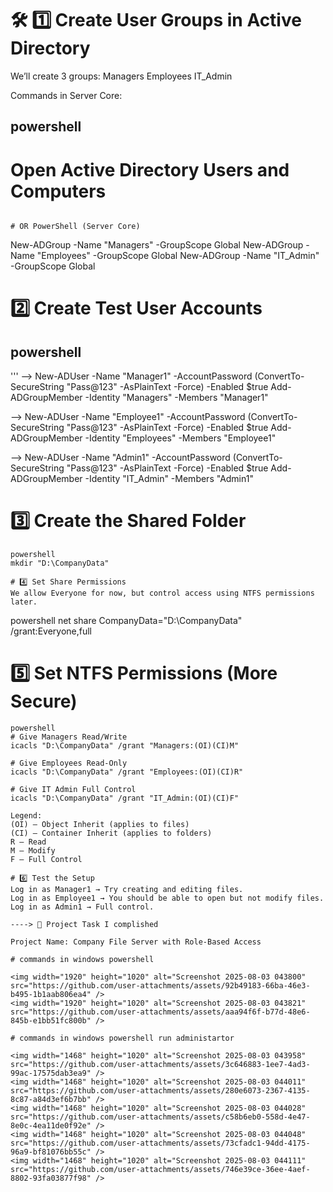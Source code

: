 # 🛠 1️⃣ Create User Groups in Active Directory
We’ll create 3 groups:
Managers
Employees
IT_Admin

Commands in Server Core:

## powershell

# Open Active Directory Users and Computers
```dsa.msc   (If GUI)

# OR PowerShell (Server Core)
```
New-ADGroup -Name "Managers" -GroupScope Global
New-ADGroup -Name "Employees" -GroupScope Global
New-ADGroup -Name "IT_Admin" -GroupScope Global

# 2️⃣ Create Test User Accounts
## powershell
'''
--> New-ADUser -Name "Manager1" -AccountPassword (ConvertTo-SecureString "Pass@123" -AsPlainText -Force) -Enabled $true
Add-ADGroupMember -Identity "Managers" -Members "Manager1"

--> New-ADUser -Name "Employee1" -AccountPassword (ConvertTo-SecureString "Pass@123" -AsPlainText -Force) -Enabled $true
Add-ADGroupMember -Identity "Employees" -Members "Employee1"

--> New-ADUser -Name "Admin1" -AccountPassword (ConvertTo-SecureString "Pass@123" -AsPlainText -Force) -Enabled $true
Add-ADGroupMember -Identity "IT_Admin" -Members "Admin1"

# 3️⃣ Create the Shared Folder
```
powershell
mkdir "D:\CompanyData"

# 4️⃣ Set Share Permissions
We allow Everyone for now, but control access using NTFS permissions later.
```
powershell
net share CompanyData="D:\CompanyData" /grant:Everyone,full

# 5️⃣ Set NTFS Permissions (More Secure)
```
powershell
# Give Managers Read/Write
icacls "D:\CompanyData" /grant "Managers:(OI)(CI)M"

# Give Employees Read-Only
icacls "D:\CompanyData" /grant "Employees:(OI)(CI)R"

# Give IT Admin Full Control
icacls "D:\CompanyData" /grant "IT_Admin:(OI)(CI)F"

Legend:
(OI) – Object Inherit (applies to files)
(CI) – Container Inherit (applies to folders)
R – Read
M – Modify
F – Full Control

# 6️⃣ Test the Setup
Log in as Manager1 → Try creating and editing files.
Log in as Employee1 → You should be able to open but not modify files.
Log in as Admin1 → Full control.

----> 📌 Project Task I complished

Project Name: Company File Server with Role-Based Access

# commands in windows powershell

<img width="1920" height="1020" alt="Screenshot 2025-08-03 043800" src="https://github.com/user-attachments/assets/92b49183-66ba-46e3-b495-1b1aab806ea4" />
<img width="1920" height="1020" alt="Screenshot 2025-08-03 043821" src="https://github.com/user-attachments/assets/aaa94f6f-b77d-48e6-845b-e1bb51fc800b" />

# commands in windows powershell run administartor

<img width="1468" height="1020" alt="Screenshot 2025-08-03 043958" src="https://github.com/user-attachments/assets/3c646883-1ee7-4ad3-99ac-17575dab3ea9" />
<img width="1468" height="1020" alt="Screenshot 2025-08-03 044011" src="https://github.com/user-attachments/assets/280e6073-2367-4135-8c87-a84d3ef6b7bb" />
<img width="1468" height="1020" alt="Screenshot 2025-08-03 044028" src="https://github.com/user-attachments/assets/c58b6eb0-558d-4e47-8e0c-4ea11de0f92e" />
<img width="1468" height="1020" alt="Screenshot 2025-08-03 044048" src="https://github.com/user-attachments/assets/73cfadc1-94dd-4175-96a9-bf81076bb55c" />
<img width="1468" height="1020" alt="Screenshot 2025-08-03 044111" src="https://github.com/user-attachments/assets/746e39ce-36ee-4aef-8802-93fa03877f98" />


